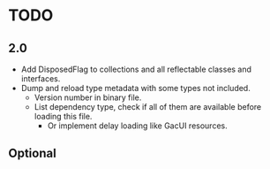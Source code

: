 # TODO

## 2.0

- Add DisposedFlag to collections and all reflectable classes and interfaces.
- Dump and reload type metadata with some types not included.
  - Version number in binary file.
  - List dependency type, check if all of them are available before loading this file.
    - Or implement delay loading like GacUI resources.

## Optional
